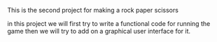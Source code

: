 This is the second project for making a rock paper scissors

in this project we will first try to write a functional code for running the game
then we will try to add on a graphical user interface for it.